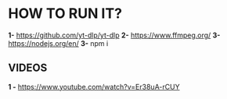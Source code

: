 # HOW TO RUN IT?

**1-** https://github.com/yt-dlp/yt-dlp
**2-** https://www.ffmpeg.org/
**3-** https://nodejs.org/en/
**3-** npm i

## VIDEOS

**1 -** https://www.youtube.com/watch?v=Er38uA-rCUY
